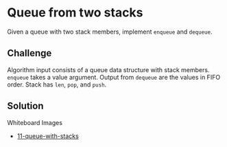 # Queue from two stacks
Given a queue with two stack members, implement `enqueue` and `dequeue`.

## Challenge
Algorithm input consists of a queue data structure with stack members. `enqueue` takes a value argument.
Output from `dequeue` are the values in FIFO order.
Stack has `len`, `pop`, and `push`.

## Solution
Whiteboard Images
- [11-queue-with-stacks](../assets/11-queue-with-stacks.jpg)
